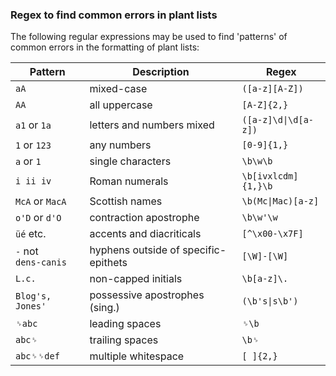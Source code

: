 ### Regex to find common errors in plant lists

The following regular expressions may be used to find 'patterns' of common errors in the formatting of plant lists:

Pattern | Description | Regex
--------|-------------|------
`aA` | mixed-case | `([a-z][A-Z])`
`AA` | all uppercase | `[A-Z]{2,}`
`a1` or `1a` | letters and numbers mixed | `([a-z]\d\|\d[a-z])`
`1` or `123` | any numbers | `[0-9]{1,}`
`a` or `1` | single characters | `\b\w\b`
`i ii iv` | Roman numerals | `\b[ivxlcdm]{1,}\b`
`McA` or `MacA` | Scottish names | `\b(Mc\|Mac)[a-z]`
`o'D` or `d'O` | contraction apostrophe | `\b\w'\w`
 `üé` etc. | accents and diacriticals | `[^\x00-\x7F]`
` - ` not<br>`dens-canis` | hyphens outside of specific-epithets | `[\W]-[\W]`
`L.c.` | non-capped initials | `\b[a-z]\.`
`Blog's, Jones'` | possessive apostrophes (sing.) | `(\b's\|s\b')`
`␠abc` | leading spaces | `␠\b`
`abc␠` | trailing spaces | `\b␠`
`abc␠␠def` | multiple whitespace | `[ ]{2,}`
